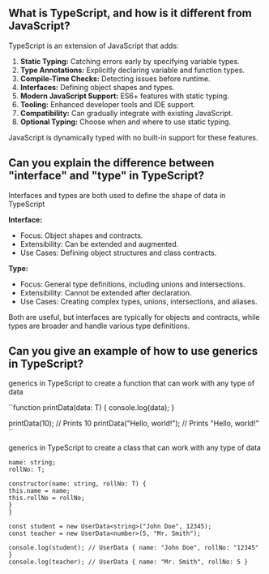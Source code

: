## What is TypeScript, and how is it different from JavaScript?

TypeScript is an extension of JavaScript that adds:

1. **Static Typing:** Catching errors early by specifying variable types.
2. **Type Annotations:** Explicitly declaring variable and function types.
3. **Compile-Time Checks:** Detecting issues before runtime.
4. **Interfaces:** Defining object shapes and types.
5. **Modern JavaScript Support:** ES6+ features with static typing.
6. **Tooling:** Enhanced developer tools and IDE support.
7. **Compatibility:** Can gradually integrate with existing JavaScript.
8. **Optional Typing:** Choose when and where to use static typing.

JavaScript is dynamically typed with no built-in support for these features.

## Can you explain the difference between "interface" and "type" in TypeScript?

Interfaces and types are both used to define the shape of data in TypeScript

**Interface:**

-  Focus: Object shapes and contracts.
-  Extensibility: Can be extended and augmented.
-  Use Cases: Defining object structures and class contracts.

**Type:**

-  Focus: General type definitions, including unions and intersections.
-  Extensibility: Cannot be extended after declaration.
-  Use Cases: Creating complex types, unions, intersections, and aliases.

Both are useful, but interfaces are typically for objects and contracts, while types are broader and handle various type definitions.

## Can you give an example of how to use generics in TypeScript?

generics in TypeScript to create a function that can work with any type of data

``function printData<T>(data: T) {
console.log(data);
}

printData<number>(10); // Prints 10
printData<string>("Hello, world!"); // Prints "Hello, world!"
``

generics in TypeScript to create a class that can work with any type of data

```class UserData<T> {
name: string;
rollNo: T;

constructor(name: string, rollNo: T) {
this.name = name;
this.rollNo = rollNo;
}
}

const student = new UserData<string>("John Doe", 12345);
const teacher = new UserData<number>(5, "Mr. Smith");

console.log(student); // UserData { name: "John Doe", rollNo: "12345" }
console.log(teacher); // UserData { name: "Mr. Smith", rollNo: 5 }
```
